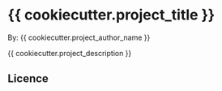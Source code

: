 # {{  cookiecutter.project_title }}

By: {{ cookiecutter.project_author_name }}

{{ cookiecutter.project_description }}

## Licence